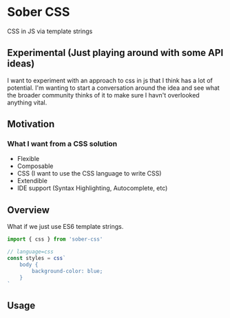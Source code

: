 # Sober CSS
CSS in JS via template strings

## Experimental (Just playing around with some API ideas)
I want to experiment with an approach to css in js that I think has a lot of potential. I'm wanting to start a conversation around the idea and see what the broader community thinks of it to make sure I havn't overlooked anything vital.

## Motivation
### What I want from a CSS solution
* Flexible
* Composable
* CSS (I want to use the CSS language to write CSS)
* Extendible
* IDE support (Syntax Highlighting, Autocomplete, etc)

## Overview
What if we just use ES6 template strings.

```javascript
import { css } from 'sober-css'

// language=css
const styles = css`
    body {
        background-color: blue;
    }
`
```

## Usage
